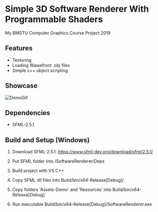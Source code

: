 # Simple 3D Software Renderer With Programmable Shaders

My BMSTU Computer Graphics Course Project 2019

## Features
* Texturing
* Loading Wawefront .obj files
* Simple c++ object scripting

## Showcase 
![DemoGif](/SoftwareRenderer/Assets-Demo/demo.gif)

## Dependencies
* SFML-2.5.1

## Build and Setup (Windows)
1. Download SFML-2.5.1: https://www.sfml-dev.org/download/sfml/2.5.1/

2. Put SFML folder into /SoftwareRenderer/Deps

3. Build project with VS C++

4. Copy SFML dll files into Build/bin/x64-Release[Debug]/

5. Copy folders 'Assets-Demo' and 'Resources' into Build/bin/x64-Release[Debug]

6. Run executable Build/bin/x64-Release[Debug]/SoftwareRenderer.exe
